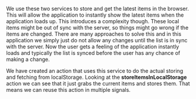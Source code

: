 We use these two services to store and get the latest items in the browser. This will allow the application to instantly show the latest items when the application loads up. This introduces a complexity though. These local items might be out of sync with the server, so things might go wrong if the items are changed. There are many approaches to solve this and in this application we simply just do not allow any changes until the list is in sync with the server. Now the user gets a feeling of the application instantly loads and typically the list is synced before the user has any chance of making a change.

We have created an action that uses this service to do the actual storing and fetching from localStorage. Looking at the **storeItemsInLocalStorage** action we can see that it just grabs the current items and stores them. That means we can reuse this action in multiple signals.
